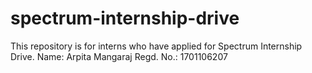 # spectrum-internship-drive
This repository is for interns who have applied for Spectrum Internship Drive.
Name: Arpita Mangaraj
Regd. No.: 1701106207

